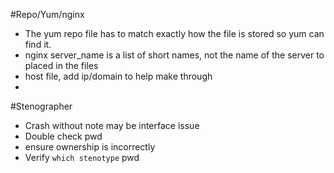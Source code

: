 #Repo/Yum/nginx
- The yum repo file has to match exactly how the file is stored so yum can find it.
- nginx server_name is a list of short names, not the name of the server to placed in the files
- host file, add ip/domain to help make through
-
#Stenographer
- Crash without note may be interface issue
- Double check pwd
- ensure ownership is incorrectly
- Verify `which stenotype` pwd
